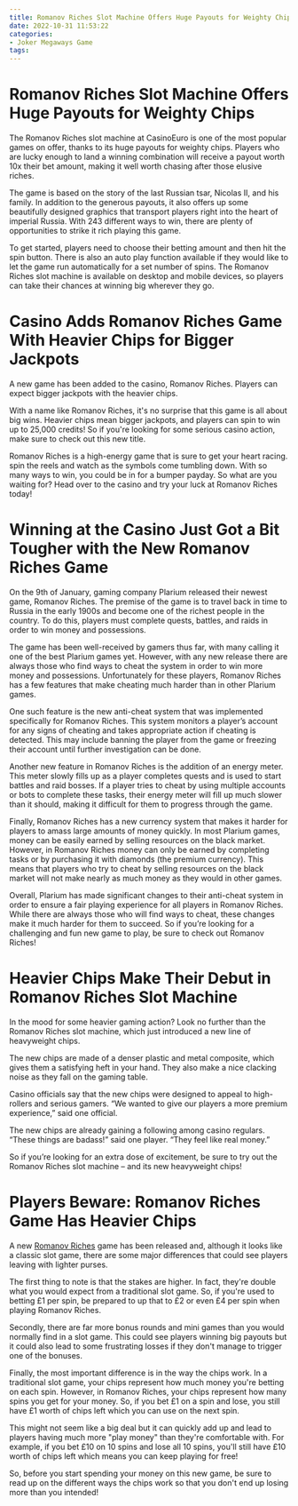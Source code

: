 ```yaml
---
title: Romanov Riches Slot Machine Offers Huge Payouts for Weighty Chips 
date: 2022-10-31 11:53:22
categories:
- Joker Megaways Game
tags:
---
```



#  Romanov Riches Slot Machine Offers Huge Payouts for Weighty Chips 

The Romanov Riches slot machine at CasinoEuro is one of the most popular games on offer, thanks to its huge payouts for weighty chips. Players who are lucky enough to land a winning combination will receive a payout worth 10x their bet amount, making it well worth chasing after those elusive riches.

The game is based on the story of the last Russian tsar, Nicolas II, and his family. In addition to the generous payouts, it also offers up some beautifully designed graphics that transport players right into the heart of imperial Russia. With 243 different ways to win, there are plenty of opportunities to strike it rich playing this game.

To get started, players need to choose their betting amount and then hit the spin button. There is also an auto play function available if they would like to let the game run automatically for a set number of spins. The Romanov Riches slot machine is available on desktop and mobile devices, so players can take their chances at winning big wherever they go.

#  Casino Adds Romanov Riches Game With Heavier Chips for Bigger Jackpots 

A new game has been added to the casino, Romanov Riches. Players can expect bigger jackpots with the heavier chips.

With a name like Romanov Riches, it's no surprise that this game is all about big wins. Heavier chips mean bigger jackpots, and players can spin to win up to 25,000 credits! So if you're looking for some serious casino action, make sure to check out this new title.

Romanov Riches is a high-energy game that is sure to get your heart racing. spin the reels and watch as the symbols come tumbling down. With so many ways to win, you could be in for a bumper payday. So what are you waiting for? Head over to the casino and try your luck at Romanov Riches today!

#  Winning at the Casino Just Got a Bit Tougher with the New Romanov Riches Game 

On the 9th of January, gaming company Plarium released their newest game, Romanov Riches. The premise of the game is to travel back in time to Russia in the early 1900s and become one of the richest people in the country. To do this, players must complete quests, battles, and raids in order to win money and possessions.

The game has been well-received by gamers thus far, with many calling it one of the best Plarium games yet. However, with any new release there are always those who find ways to cheat the system in order to win more money and possessions. Unfortunately for these players, Romanov Riches has a few features that make cheating much harder than in other Plarium games.

One such feature is the new anti-cheat system that was implemented specifically for Romanov Riches. This system monitors a player’s account for any signs of cheating and takes appropriate action if cheating is detected. This may include banning the player from the game or freezing their account until further investigation can be done.

Another new feature in Romanov Riches is the addition of an energy meter. This meter slowly fills up as a player completes quests and is used to start battles and raid bosses. If a player tries to cheat by using multiple accounts or bots to complete these tasks, their energy meter will fill up much slower than it should, making it difficult for them to progress through the game.

Finally, Romanov Riches has a new currency system that makes it harder for players to amass large amounts of money quickly. In most Plarium games, money can be easily earned by selling resources on the black market. However, in Romanov Riches money can only be earned by completing tasks or by purchasing it with diamonds (the premium currency). This means that players who try to cheat by selling resources on the black market will not make nearly as much money as they would in other games.

Overall, Plarium has made significant changes to their anti-cheat system in order to ensure a fair playing experience for all players in Romanov Riches. While there are always those who will find ways to cheat, these changes make it much harder for them to succeed. So if you’re looking for a challenging and fun new game to play, be sure to check out Romanov Riches!

#  Heavier Chips Make Their Debut in Romanov Riches Slot Machine 

In the mood for some heavier gaming action? Look no further than the Romanov Riches slot machine, which just introduced a new line of heavyweight chips.

The new chips are made of a denser plastic and metal composite, which gives them a satisfying heft in your hand. They also make a nice clacking noise as they fall on the gaming table.

Casino officials say that the new chips were designed to appeal to high-rollers and serious gamers. “We wanted to give our players a more premium experience,” said one official.

The new chips are already gaining a following among casino regulars. “These things are badass!” said one player. “They feel like real money.”

So if you’re looking for an extra dose of excitement, be sure to try out the Romanov Riches slot machine – and its new heavyweight chips!

#  Players Beware: Romanov Riches Game Has Heavier Chips

A new <a href="https://www.romanovenichess.com">Romanov Riches</a> game has been released and, although it looks like a classic slot game, there are some major differences that could see players leaving with lighter purses.

The first thing to note is that the stakes are higher. In fact, they're double what you would expect from a traditional slot game. So, if you're used to betting £1 per spin, be prepared to up that to £2 or even £4 per spin when playing Romanov Riches.

Secondly, there are far more bonus rounds and mini games than you would normally find in a slot game. This could see players winning big payouts but it could also lead to some frustrating losses if they don't manage to trigger one of the bonuses.

Finally, the most important difference is in the way the chips work. In a traditional slot game, your chips represent how much money you're betting on each spin. However, in Romanov Riches, your chips represent how many spins you get for your money. So, if you bet £1 on a spin and lose, you still have £1 worth of chips left which you can use on the next spin.

This might not seem like a big deal but it can quickly add up and lead to players having much more "play money" than they're comfortable with. For example, if you bet £10 on 10 spins and lose all 10 spins, you'll still have £10 worth of chips left which means you can keep playing for free!

So, before you start spending your money on this new game, be sure to read up on the different ways the chips work so that you don't end up losing more than you intended!